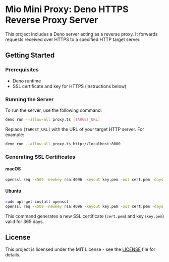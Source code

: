 # Mio Mini Proxy: Deno HTTPS Reverse Proxy Server

This project includes a Deno server acting as a reverse proxy. It forwards requests received over HTTPS to a specified HTTP target server.

## Getting Started

### Prerequisites

- Deno runtime
- SSL certificate and key for HTTPS (instructions below)

### Running the Server

To run the server, use the following command:

```bash
deno run --allow-all proxy.ts [TARGET_URL]
```

Replace `[TARGET_URL]` with the URL of your target HTTP server. For example:

```bash
deno run --allow-all proxy.ts http://localhost:8000
```

### Generating SSL Certificates

#### macOS

```bash
openssl req -x509 -newkey rsa:4096 -keyout key.pem -out cert.pem -days 365 -nodes
```

#### Ubuntu

```bash
sudo apt-get install openssl
openssl req -x509 -newkey rsa:4096 -keyout key.pem -out cert.pem -days 365 -nodes
```

This command generates a new SSL certificate (`cert.pem`) and key (`key.pem`) valid for 365 days.

## License

This project is licensed under the MIT License - see the [LICENSE](LICENSE) file for details.
